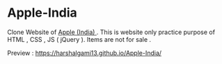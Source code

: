 # Apple-India
Clone Website of <a href="https://www.apple.com/in/"> Apple (India) </a> . This is website only practice purpose of HTML , CSS , JS ( jQuery ). Items are not for sale .


Preview : <a href="https://harshalgami13.github.io/Apple-India/">https://harshalgami13.github.io/Apple-India/</a>
